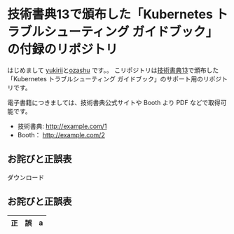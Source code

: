 # 技術書典13で頒布した「Kubernetes トラブルシューティング ガイドブック」の付録のリポジトリ

はじめまして [yukirii](httpss://github.com/yukirii)と[ozashu](https:/github.com/ozashu) です。。
こリポジトリは[技術書典13](https://techbookfest.org/)で頒布した「Kubernetes トラブルシューティング ガイドブック」のサポート用のリポジトリです。

電子書籍につきましては、技術書典公式サイトや Booth より PDF などで取得可能です。

* 技術書典: http://example.com/1
* Booth： http://example.com/2

## お詫びと正誤表
ダウンロード

## お詫びと正誤表

|正|誤|a|
|--|--|--|




